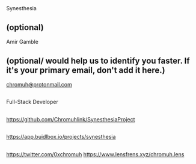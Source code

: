 ## <PROJECT NAME>
Synesthesia   
## <YOUR FULL NAME> (optional)
Amir Gamble   
## <Used Email in Buidlbox> (optional/ would help us to identify you faster. If it's your primary email, don't add it here.)
chromuh@protonmail.com  
## <YOUR ROLE ON THE TEAM>
Full-Stack Developer  
## <LINK TO THE PROJECT REPOSITORY>
https://github.com/Chromuhlink/SynesthesiaProject
## <LINK TO BUIDLBOX SUBMISSION>
https://app.buidlbox.io/projects/synesthesia
## <ANY LINKS TO YOUR SOCIALS THAT YOU WANT PEOPLE TO SEE WHO MIGHT COME ACROSS YOUR SUBMISSION IN THE FUTURE>
https://twitter.com/0xchromuh
https://www.lensfrens.xyz/chromuh.lens
